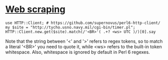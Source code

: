 [1]: http://rosettacode.org/wiki/Web_scraping

# [Web scraping][1]

```perl6
use HTTP::Client; # https://github.com/supernovus/perl6-http-client/
my $site = "http://tycho.usno.navy.mil/cgi-bin/timer.pl";
HTTP::Client.new.get($site).match(/'<BR>'( .+? <ws> UTC )/)[0].say
```


Note that the string between '&lt;' and '&gt;' refers to regex tokens, so to match a literal '&lt;BR&gt;' you need to quote it, while &lt;ws&gt; refers to the built-in token whitespace.
Also, whitespace is ignored by default in Perl&#160;6 regexes.